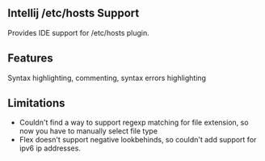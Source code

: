 ## Intellij /etc/hosts Support

Provides IDE support for /etc/hosts plugin.

## Features
Syntax highlighting, commenting, syntax errors highlighting

## Limitations
- Couldn't find a way to support regexp matching for file extension, so now you have to manually select file type
- Flex doesn't support negative lookbehinds, so couldn't add support for ipv6 ip addresses.
